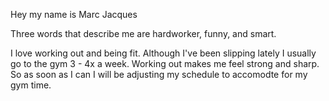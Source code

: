 Hey my name is Marc Jacques

Three words that describe me are hardworker, funny, and smart.

I love working out and being fit. Although I've been slipping lately I usually go to the gym 3 - 4x a week. Working out makes me feel strong and sharp. So as soon as I can I will be adjusting my schedule to accomodte for my gym time. 

